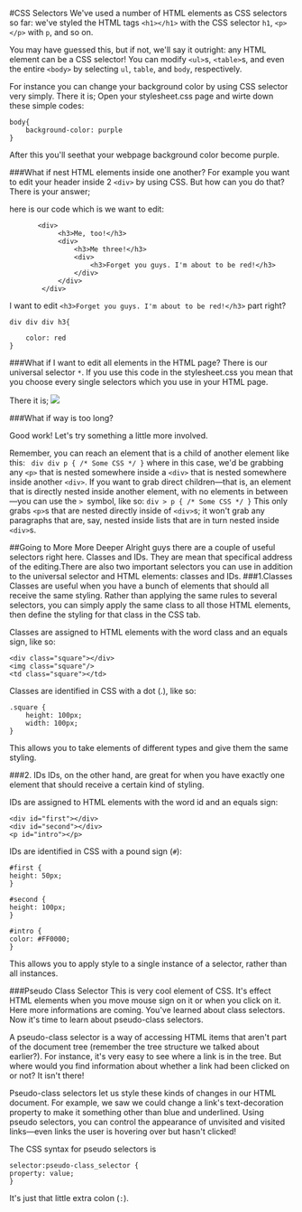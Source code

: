 #CSS Selectors
We've used a number of HTML elements as CSS selectors so far: we've styled the HTML tags `<h1></h1>` with the CSS selector `h1`, `<p></p>` with `p`, and so on.

You may have guessed this, but if not, we'll say it outright: any HTML element can be a CSS selector! You can modify `<ul>`s, `<table>`s, and even the entire `<body>` by selecting `ul`, `table`, and `body`, respectively.

For instance you can change your background color by using CSS selector very simply. There it is;
Open your stylesheet.css page and wirte down these simple codes:

    body{
    	background-color: purple
    }

After this you'll seethat your webpage background color become purple.

###What if nest HTML elements inside one another?
For example you want to edit your header inside 2 `<div>` by using CSS. But how can you do that? There is your answer;

here is our code which is we want to edit:
    
    	   <div>
    			<h3>Me, too!</h3>
    			<div>
    				<h3>Me three!</h3>
    				<div>
    					<h3>Forget you guys. I'm about to be red!</h3>
    				</div>
    			</div>
    		</div>
    
I want to edit  `<h3>Forget you guys. I'm about to be red!</h3>` part right?

    div div div h3{
    
    	color: red
    }
###What if I want to edit all elements in the HTML page?
There is our universal selector `*`. If you use this code in the stylesheet.css you mean that you choose every single selectors which you use in your HTML page.
 
There it is; ![](http://s12.postimg.org/excgf19wd/Universal_Selector.png)

###What if way is too long?

Good work! Let's try something a little more involved.

Remember, you can reach an element that is a child of another element like this:
 ` div div p { /* Some CSS */ }`
where in this case, we'd be grabbing any `<p>` that is nested somewhere inside a `<div>` that is nested somewhere inside another `<div>`. If you want to grab direct children—that is, an element that is directly nested inside another element, with no elements in between—you can use the `> `symbol, like so:
  `div > p { /* Some CSS */ }`
This only grabs `<p>`s that are nested directly inside of `<div>`s; it won't grab any paragraphs that are, say, nested inside lists that are in turn nested inside `<div>`s.

##Going to More More Deeper
Alright guys there are a couple of useful selectors right here. Classes and IDs. They are mean that specifical address of the editing.There are also two important selectors you can use in addition to the universal selector and HTML elements: classes and IDs.
###1.Classes
Classes are useful when you have a bunch of elements that should all receive the same styling. Rather than applying the same rules to several selectors, you can simply apply the same class to all those HTML elements, then define the styling for that class in the CSS tab.

Classes are assigned to HTML elements with the word class and an equals sign, like so:
    
    <div class="square"></div>
    <img class="square"/>
    <td class="square"></td>
Classes are identified in CSS with a dot (.), like so:

    .square {
    	height: 100px;
    	width: 100px;
    }
This allows you to take elements of different types and give them the same styling.

###2. IDs
IDs, on the other hand, are great for when you have exactly one element that should receive a certain kind of styling.

IDs are assigned to HTML elements with the word id and an equals sign:

    <div id="first"></div>
    <div id="second"></div>
    <p id="intro"></p>
IDs are identified in CSS with a pound sign (`#`):

    #first {
    height: 50px;
    }
    
    #second {
    height: 100px;
    }
    
    #intro {
    color: #FF0000;
    }
This allows you to apply style to a single instance of a selector, rather than all instances.

###Pseudo Class Selector
This is very cool element of CSS. It's effect HTML elements when you move mouse sign on it or when you click on it. Here more informations are coming. You've learned about class selectors. Now it's time to learn about pseudo-class selectors.

A pseudo-class selector is a way of accessing HTML items that aren't part of the document tree (remember the tree structure we talked about earlier?). For instance, it's very easy to see where a link is in the tree. But where would you find information about whether a link had been clicked on or not? It isn't there!

Pseudo-class selectors let us style these kinds of changes in our HTML document. For example, we saw we could change a link's text-decoration property to make it something other than blue and underlined. Using pseudo selectors, you can control the appearance of unvisited and visited links—even links the user is hovering over but hasn't clicked!

The CSS syntax for pseudo selectors is

    selector:pseudo-class_selector {
    property: value;
    }
It's just that little extra colon (`:`).

####